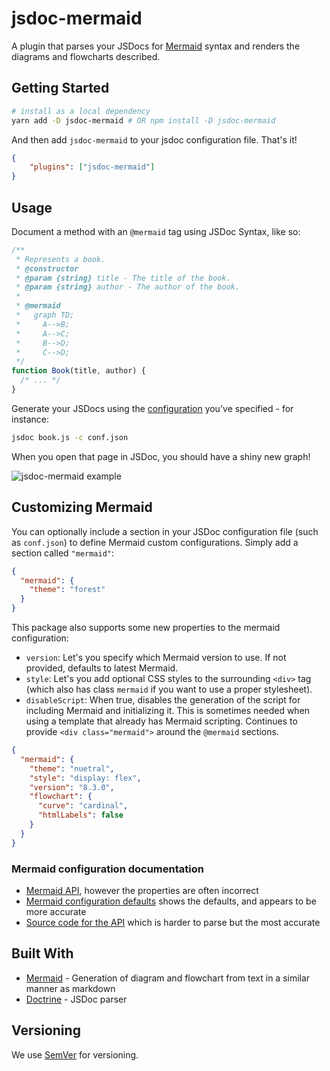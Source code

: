 # jsdoc-mermaid

A plugin that parses your JSDocs for [Mermaid](https://mermaidjs.github.io/) syntax and renders the diagrams and flowcharts described.

## Getting Started

```bash
# install as a local dependency
yarn add -D jsdoc-mermaid # OR npm install -D jsdoc-mermaid
```

And then add `jsdoc-mermaid` to your jsdoc configuration file. That's it!

```json
{
    "plugins": ["jsdoc-mermaid"]
}
```

## Usage

Document a method with an `@mermaid` tag using JSDoc Syntax, like so:

```javascript
/**
 * Represents a book.
 * @constructor
 * @param {string} title - The title of the book.
 * @param {string} author - The author of the book.
 *
 * @mermaid
 *   graph TD;
 *     A-->B;
 *     A-->C;
 *     B-->D;
 *     C-->D;
 */
function Book(title, author) {
  /* ... */
}
```

Generate your JSDocs using the [configuration](http://usejsdoc.org/about-configuring-jsdoc.html) you've specified - for instance:
```bash
jsdoc book.js -c conf.json 
```

When you open that page in JSDoc, you should have a shiny new graph!

![jsdoc-mermaid example](https://user-images.githubusercontent.com/2096353/31104126-b9159786-a7a0-11e7-95ed-689a7f158803.png)

## Customizing Mermaid

You can optionally include a section in your JSDoc configuration file (such as ```conf.json```) to define Mermaid custom configurations.  Simply add a section called ```"mermaid"```:

```json
{
  "mermaid": {
    "theme": "forest"
  }
}
```

This package also supports some new properties to the mermaid configuration:

* ```version```: Let's you specify which Mermaid version to use.  If not provided, defaults to latest Mermaid.
* ```style```: Let's you add optional CSS styles to the surrounding ```<div>``` tag (which also has class ```mermaid``` if you want to use a proper stylesheet).
* ```disableScript```: When true, disables the generation of the script for including Mermaid and initializing it.  This is sometimes needed when using a template that already has Mermaid scripting.  Continues to provide  ```<div class="mermaid">``` around the ```@mermaid``` sections.

```json
{
  "mermaid": {
    "theme": "nuetral",
    "style": "display: flex",
    "version": "8.3.0",
    "flowchart": {
      "curve": "cardinal",
      "htmlLabels": false
    }
  }
}
```

### Mermaid configuration documentation

* [Mermaid API](https://mermaid-js.github.io/mermaid/#/mermaidAPI), however the properties are often incorrect
* [Mermaid configuration defaults](https://mermaid-js.github.io/mermaid/#/mermaidAPI?id=mermaidapi-configuration-defaults) shows the defaults, and appears to be more accurate
* [Source code for the API](https://github.com/mermaid-js/mermaid/blob/master/src/mermaidAPI.js) which is harder to parse but the most accurate


## Built With

* [Mermaid](https://github.com/knsv/mermaid) - Generation of diagram and flowchart from text in a similar manner as markdown
* [Doctrine](https://github.com/eslint/doctrine) - JSDoc parser

## Versioning

We use [SemVer](http://semver.org/) for versioning. 